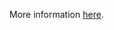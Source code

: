 More information [here](https://docs.paloaltonetworks.com/content/techdocs/en_US/prisma/prisma-cloud/prisma-cloud-code-security-policy-reference/google-cloud-policies/google-cloud-public-policies/ensure-gcp-vertex-ai-workbench-does-not-have-public-ips.html).
